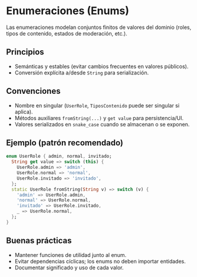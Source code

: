 # Enumeraciones (Enums)

Las enumeraciones modelan conjuntos finitos de valores del dominio (roles, tipos de contenido, estados de moderación, etc.).

## Principios
- Semánticas y estables (evitar cambios frecuentes en valores públicos).
- Conversión explícita a/desde `String` para serialización.

## Convenciones
- Nombre en singular (`UserRole`, `TiposContenido` puede ser singular si aplica).
- Métodos auxiliares `fromString(...)` y `get value` para persistencia/UI.
- Valores serializados en `snake_case` cuando se almacenan o se exponen.

## Ejemplo (patrón recomendado)
```dart
enum UserRole { admin, normal, invitado; 
  String get value => switch (this) {
    UserRole.admin => 'admin',
    UserRole.normal => 'normal',
    UserRole.invitado => 'invitado',
  };
  static UserRole fromString(String v) => switch (v) {
    'admin' => UserRole.admin,
    'normal' => UserRole.normal,
    'invitado' => UserRole.invitado,
    _ => UserRole.normal,
  };
}
```

## Buenas prácticas
- Mantener funciones de utilidad junto al enum.
- Evitar dependencias cíclicas; los enums no deben importar entidades.
- Documentar significado y uso de cada valor.

